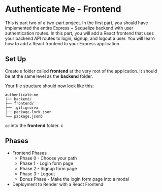 # Authenticate Me - Frontend

This is part two of a two-part project. In the first part, you should have
implemented the entire Express + Sequelize backend with user authentication
routes. In this part, you will add a React frontend that uses your backend API
routes to login, signup, and logout a user. You will learn how to add a React
frontend to your Express application.

## Set Up

Create a folder called __frontend__ at the very root of the application. It
should be at the same level as the __backend__ folder.

Your file structure should now look like this:

```plaintext
authenticate-me
├── backend/
├── frontend/
├── .gitignorea
├── package-lock.json
└── package.jsonb
```

`cd` into the __frontend__ folder.
c
## Phases

* Frontend Phases
  * Phase 0 - Choose your path
  * Phase 1 - Login form page
  * Phase 2 - Signup form page
  * Phase 3 - Logout
  * Bonus Phase - Make the login form page into a modal
* Deployment to Render with a React Frontend
